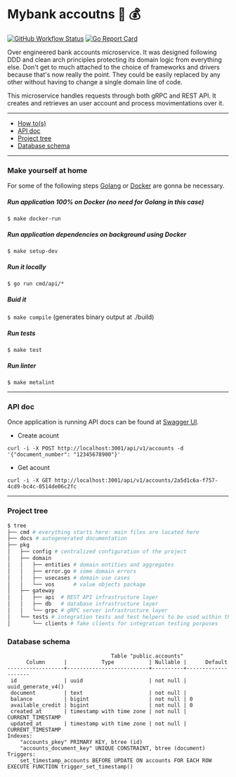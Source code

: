 # Mybank accoutns :bank: :moneybag:

[![GitHub Workflow Status](https://img.shields.io/github/workflow/status/fernandodr19/mybank-acc/Main?style=flat-square)](https://github.com/fernandodr19/mybank-acc/actions?query=workflow%3AMain)
[![Go Report Card](https://goreportcard.com/badge/github.com/fernandodr19/mybank-acc)](https://goreportcard.com/report/github.com/fernandodr19/mybank-acc)


Over engineered bank accounts microservice. It was designed following DDD and clean arch principles protecting its domain logic from everything else. Don't get to much attached to the choice of frameworks and drivers because that's now really the point. They could be easily replaced by any other without having to change a single domain line of code. 

This microservice handles requests through both gRPC and REST API. It creates and retrieves an user account and process movimentations over it.

----------------------------------

- [How to(s)](#make-yourself-at-home)
- [API doc](#api-doc) 
- [Project tree](#project-tree) 
- [Database schema](#database-schema) 

----------------------------------

### Make yourself at home
For some of the following steps [Golang](https://golang.org/doc/install) or [Docker](https://www.docker.com/) are gonna be necessary.

##### Run application 100% on Docker (no need for Golang in this case)
``$ make docker-run``

##### Run application dependencies on background using Docker
``$ make setup-dev``

##### Run it locally
``$ go run cmd/api/*``

##### Buid it
``$ make compile`` (generates binary output at ./build)

##### Run tests
``$ make test``

##### Run linter
``$ make metalint``

----------------------------------

### API doc
Once application is running API docs can be found at [Swagger UI](http://localhost:3001/docs/v1/mybank/accounts/swagger/index.html).

- Create acount
```curl
curl -i -X POST http://localhost:3001/api/v1/accounts -d '{"document_number": "12345678900"}'
```
- Get acount
```curl
curl -i -X GET http://localhost:3001/api/v1/accounts/2a5d1c6a-f757-4cd9-bc4c-0514de06c2fc
```

----------------------------------

### Project tree
```bash
$ tree
├── cmd # everything starts here: main files are located here
├── docs # autogenerated documentation
├── pkg
│   ├── config # centralized configuration of the project
│   ├── domain
│   │   ├── entities # domain entities and aggregates
│   │   ├── error.go # some domain errors
│   │   ├── usecases # domain use cases
│   │   └── vos      # value objects package
│   ├── gateway
│   │   ├── api  # REST API infrastructure layer
│   │   ├── db   # database infrastructure layer
│   │   └── grpc # gRPC server infrastructure layer
│   └── tests # integration tests and test helpers to be used within the project
│       └── clients # fake clients for integration testing porpuses
```
### Database schema
```
                                 Table "public.accounts"
      Column      |           Type           | Nullable |      Default       
------------------+--------------------------+----------+--------------------
 id               | uuid                     | not null | uuid_generate_v4()
 document         | text                     | not null | 
 balance          | bigint                   | not null | 0
 available_credit | bigint                   | not null | 0
 created_at       | timestamp with time zone | not null | CURRENT_TIMESTAMP
 updated_at       | timestamp with time zone | not null | CURRENT_TIMESTAMP
Indexes:
    "accounts_pkey" PRIMARY KEY, btree (id)
    "accounts_document_key" UNIQUE CONSTRAINT, btree (document)
Triggers:
    set_timestamp_accounts BEFORE UPDATE ON accounts FOR EACH ROW EXECUTE FUNCTION trigger_set_timestamp()

```
